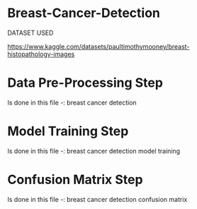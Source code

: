 # Breast-Cancer-Detection
DATASET USED

https://www.kaggle.com/datasets/paultimothymooney/breast-histopathology-images
# Data Pre-Processing Step
Is done in this file -: breast cancer detection

# Model Training Step 
Is done in this file -: breast cancer detection model training 

# Confusion Matrix Step
Is done in this file -: breast cancer detection confusion matrix 
